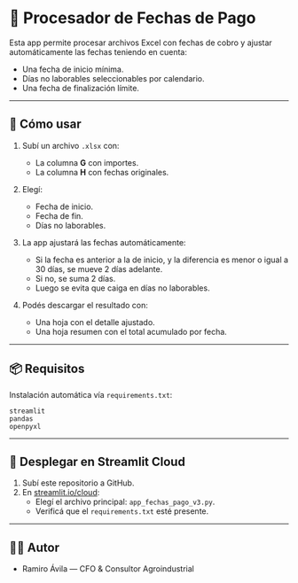 # 📆 Procesador de Fechas de Pago

Esta app permite procesar archivos Excel con fechas de cobro y ajustar automáticamente las fechas teniendo en cuenta:

- Una fecha de inicio mínima.
- Días no laborables seleccionables por calendario.
- Una fecha de finalización límite.

---

## 🧩 Cómo usar

1. Subí un archivo `.xlsx` con:
   - La columna **G** con importes.
   - La columna **H** con fechas originales.

2. Elegí:
   - Fecha de inicio.
   - Fecha de fin.
   - Días no laborables.

3. La app ajustará las fechas automáticamente:
   - Si la fecha es anterior a la de inicio, y la diferencia es menor o igual a 30 días, se mueve 2 días adelante.
   - Si no, se suma 2 días.
   - Luego se evita que caiga en días no laborables.

4. Podés descargar el resultado con:
   - Una hoja con el detalle ajustado.
   - Una hoja resumen con el total acumulado por fecha.

---

## 📦 Requisitos

Instalación automática vía `requirements.txt`:

```
streamlit
pandas
openpyxl
```

---

## 🚀 Desplegar en Streamlit Cloud

1. Subí este repositorio a GitHub.
2. En [streamlit.io/cloud](https://streamlit.io/cloud):
   - Elegí el archivo principal: `app_fechas_pago_v3.py`.
   - Verificá que el `requirements.txt` esté presente.

---

## 🧑‍💻 Autor

- Ramiro Ávila — CFO & Consultor Agroindustrial